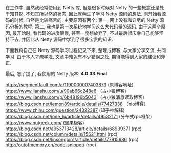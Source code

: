 在工作中, 虽然我经常使用到 Netty 库, 但是很多时候对 Netty 的一些概念还是处于知其然, 不知其所以然的状态, 因此就萌生了学习 Netty 源码的想法.
刚开始看源码的时候, 自然是比较痛苦的, 主要原因有两个: 第一, 网上没有和详尽的 Netty 源码分析的教程; 第二, 我也是第一次系统地学习这么大代码量的源码. 由于这两个原因, 最开始时, 看代码的进度很慢, 甚至一度想放弃了, 不过最后很庆幸自己能够坚持下去, 并因此从 Netty 源码中学到了很多宝贵的知识.

下面我将自己在 Netty 源码学习过程记录下来, 整理成博客, 与大家分享交流, 共同学习. 由于本人才疏学浅, 文章中难免有不少错误之处, 期待能得到大家的建议和斧正.

最后, 忘了提了, 我使用的 Netty 版本: **4.0.33.Final**

https://segmentfault.com/a/1190000007403873 (原博客地址) <br/>
https://www.jianshu.com/u/90ab66c248e6 （占小狼博客）<br/>
https://www.jianshu.com/p/6b48196b5043 （占小狼消息读取博客）<br/>
https://blog.csdn.net/lemon89/article/details/77427338 （nio博客）<br/>
https://www.zhihu.com/question/24322387 (知乎神解释) <br/>
https://blog.csdn.net/jone_lu/article/details/49532171 (分布式rpc框架) <br/>
https://www.nutgeek.com/ (坚果极客) <br/>
https://blog.csdn.net/a953713428/article/details/68939371 (rpc) <br/>
https://blog.csdn.net/column/details/15621.html (rpc) <br/>
https://blog.csdn.net/linsongbin1/article/details/77915686 (rpc) <br/>
http://outofmemory.cn/code-snippet/ (rpc) <br/>

